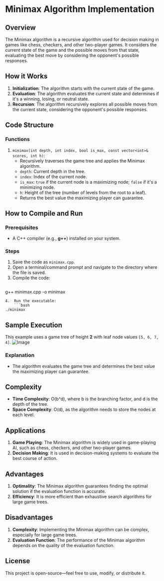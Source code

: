 # Minimax Algorithm Implementation

## Overview

The Minimax algorithm is a recursive algorithm used for decision making in games like chess, checkers, and other two-player games. It considers the current state of the game and the possible moves from that state, evaluating the best move by considering the opponent's possible responses.

## How it Works

1.  **Initialization**: The algorithm starts with the current state of the game.
2.  **Evaluation**: The algorithm evaluates the current state and determines if it's a winning, losing, or neutral state.
3.  **Recursion**: The algorithm recursively explores all possible moves from the current state, considering the opponent's possible responses.

## Code Structure

### Functions

1.  `minimax(int depth, int index, bool is_max, const vector<int>& scores, int h)`:
    *   Recursively traverses the game tree and applies the Minimax algorithm.
    *   `depth`: Current depth in the tree.
    *   `index`: Index of the current node.
    *   `is_max`: `true` if the current node is a maximizing node; `false` if it's a minimizing node.
    *   `h`: Height of the tree (number of levels from the root to a leaf).
    *   Returns the best value the maximizing player can guarantee.

## How to Compile and Run

### Prerequisites

*   A C++ compiler (e.g., **g++**) installed on your system.

### Steps

1.  Save the code as `minimax.cpp`.
2.  Open a terminal/command prompt and navigate to the directory where the file is saved.
3.  Compile the code:
    ```bash
g++ minimax.cpp -o minimax
```
4.  Run the executable:
    ```bash
./minimax
```

## Sample Execution

This example uses a game tree of height **2** with leaf node values `[5, 6, 7, 4]`.
![Image](https://github.com/user-attachments/assets/a54d6747-5201-460b-a7a4-4258830bbcbd)
### Explanation

*   The algorithm evaluates the game tree and determines the best value the maximizing player can guarantee.

## Complexity

*   **Time Complexity**: O(b^d), where b is the branching factor, and d is the depth of the tree.
*   **Space Complexity**: O(d), as the algorithm needs to store the nodes at each level.

## Applications

1.  **Game Playing**: The Minimax algorithm is widely used in game-playing AI, such as chess, checkers, and other two-player games.
2.  **Decision Making**: It is used in decision-making systems to evaluate the best course of action.

## Advantages

1.  **Optimality**: The Minimax algorithm guarantees finding the optimal solution if the evaluation function is accurate.
2.  **Efficiency**: It is more efficient than exhaustive search algorithms for large game trees.

## Disadvantages

1.  **Complexity**: Implementing the Minimax algorithm can be complex, especially for large game trees.
2.  **Evaluation Function**: The performance of the Minimax algorithm depends on the quality of the evaluation function.

## License

This project is open-source—feel free to use, modify, or distribute it.
